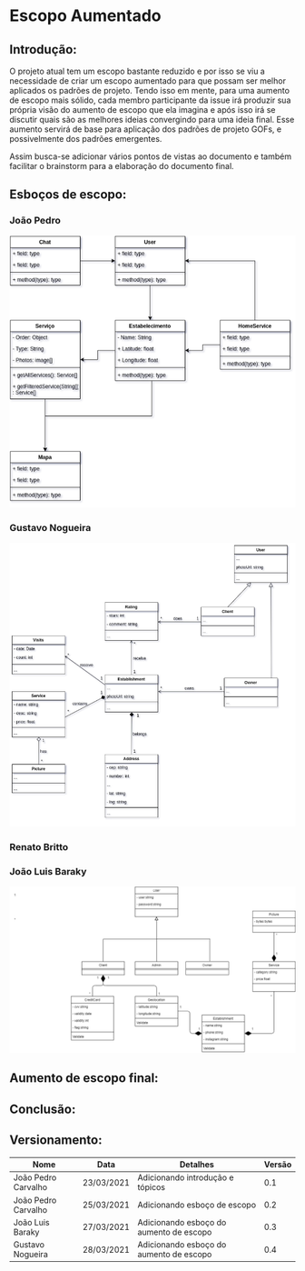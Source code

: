 # Escopo Aumentado

## Introdução: 

O projeto atual tem um escopo bastante reduzido e por isso se viu a necessidade de criar um escopo aumentado para que possam ser melhor aplicados os padrões de projeto. Tendo isso em mente, para uma aumento de escopo mais sólido, cada membro participante da issue irá produzir sua própria visão do aumento de escopo que ela imagina e após isso irá se discutir quais são as melhores ideias convergindo para uma ideia final. Esse aumento servirá de base para aplicação dos padrões de projeto GOFs, e possivelmente dos padrões emergentes. 

Assim busca-se adicionar vários pontos de vistas ao documento e também facilitar o brainstorm para a elaboração do documento final.

## Esboços de escopo:

### João Pedro 
![Esboco João Pedro](./img/Esboco_joao_pedro.png)

### Gustavo Nogueira
![Esboco João Baraky](./img/esboco_gustavo_nogueira.png)

### Renato Britto

### João Luis Baraky
![Esboco João Baraky](./img/esboco_joao_baraky.png)

## Aumento de escopo final:

## Conclusão:

## Versionamento:

| Nome | Data | Detalhes | Versão |
|---|---|---|---|
| João Pedro Carvalho | 23/03/2021 | Adicionando introdução e tópicos | 0.1 |
| João Pedro Carvalho | 25/03/2021 | Adicionando esboço de escopo | 0.2 |
| João Luis Baraky | 27/03/2021 | Adicionando esboço do aumento de escopo | 0.3 |
| Gustavo Nogueira | 28/03/2021 | Adicionando esboço do aumento de escopo | 0.4 |
